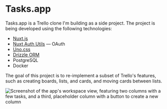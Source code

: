 # Tasks.app

Tasks.app is a Trello clone I'm building as a side project. The project
is being developed using the following technologies:

- [Nuxt.js](https://nuxt.com)
- [Nuxt Auth Utils](https://github.com/Atinux/nuxt-auth-utils) — OAuth
- [Uno.css](https://unocss.dev)
- [Drizzle ORM](https://orm.drizzle.team)
- PostgreSQL
- Docker

The goal of this project is to re-implement a subset of Trello's features,
such as creating boards, lists, and cards, and moving cards between lists.

![Screenshot of the app's workspace view, featuring two columns with a few tasks, and a third, placeholder column with a button to create a new column](https://utfs.io/f/824defbc-2546-47fe-abc9-c29873c08771-qb97hq.webp)
